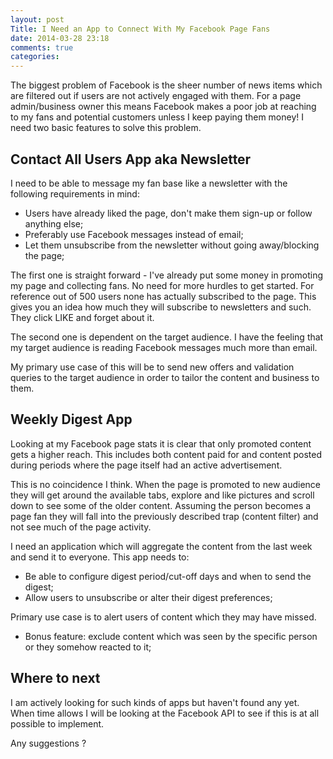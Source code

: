 ```yaml
---
layout: post
Title: I Need an App to Connect With My Facebook Page Fans
date: 2014-03-28 23:18
comments: true
categories: 
---
```


The biggest problem of Facebook is the sheer number of news items 
which are filtered out if users are not actively engaged with them.
For a page admin/business owner this means Facebook makes a poor job at reaching
to my fans and potential customers unless I keep paying them money!
I need two basic features to solve this problem. 


Contact All Users App aka Newsletter
------------------------------------

I need to be able to message my fan base like a newsletter with the following
requirements in mind:

* Users have already liked the page, don't make them sign-up or follow anything else;
* Preferably use Facebook messages instead of email;
* Let them unsubscribe from the newsletter without going away/blocking the page;

The first one is straight forward - I've already put some money in promoting my page
and collecting fans. No need for more hurdles to get started. For reference out of 500
users none has actually subscribed to the page. This gives you an idea how much they
will subscribe to newsletters and such. They click LIKE and forget about it.

The second one is dependent on the target audience. I have the feeling that my target
audience is reading Facebook messages much more than email.

My primary use case of this will be to send new offers and validation queries to the
target audience in order to tailor the content and business to them.


Weekly Digest App
-----------------

Looking at my Facebook page stats it is clear that only promoted content gets a higher reach.
This includes both content paid for and content posted during periods where the page itself
had an active advertisement.

This is no coincidence I think. When the page is promoted to new audience they will get around
the available tabs, explore and like pictures and scroll down to see some of the older content.
Assuming the person becomes a page fan they will fall into the previously described trap (content filter)
and not see much of the page activity.

I need an application which will aggregate the content from the last week and send it to
everyone. This app needs to:

* Be able to configure digest period/cut-off days and when to send the digest;
* Allow users to unsubscribe or alter their digest preferences;

Primary use case is to alert users of content which they may have missed.

* Bonus feature: exclude content which was seen by the specific person or they somehow reacted to it;




Where to next 
--------------


I am actively looking for such kinds of apps but haven't found any yet. When time allows I will
be looking at the Facebook API to see if this is at all possible to implement. 

Any suggestions ? 

